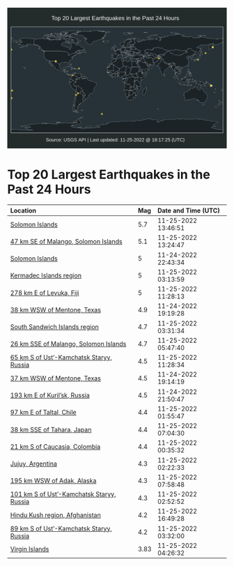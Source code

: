 ![Map](./map.png)

# Top 20 Largest Earthquakes in the Past 24 Hours

| Location | Mag | Date and Time (UTC) |
|:---|:---|:---|
| [Solomon Islands](https://earthquake.usgs.gov/earthquakes/eventpage/us7000isb7) | 5.7 | 11-25-2022 13:46:51 |
| [47 km SE of Malango, Solomon Islands](https://earthquake.usgs.gov/earthquakes/eventpage/us7000isb3) | 5.1 | 11-25-2022 13:24:47 |
| [Solomon Islands](https://earthquake.usgs.gov/earthquakes/eventpage/us7000is7j) | 5 | 11-24-2022 22:43:34 |
| [Kermadec Islands region](https://earthquake.usgs.gov/earthquakes/eventpage/us7000is8x) | 5 | 11-25-2022 03:13:59 |
| [278 km E of Levuka, Fiji](https://earthquake.usgs.gov/earthquakes/eventpage/us7000isan) | 5 | 11-25-2022 11:28:13 |
| [38 km WSW of Mentone, Texas](https://earthquake.usgs.gov/earthquakes/eventpage/tx2022xaxs) | 4.9 | 11-24-2022 19:19:28 |
| [South Sandwich Islands region](https://earthquake.usgs.gov/earthquakes/eventpage/us7000is8u) | 4.7 | 11-25-2022 03:31:34 |
| [26 km SSE of Malango, Solomon Islands](https://earthquake.usgs.gov/earthquakes/eventpage/us7000is9q) | 4.7 | 11-25-2022 05:47:40 |
| [65 km S of Ust’-Kamchatsk Staryy, Russia](https://earthquake.usgs.gov/earthquakes/eventpage/us7000isap) | 4.5 | 11-25-2022 11:28:34 |
| [37 km WSW of Mentone, Texas](https://earthquake.usgs.gov/earthquakes/eventpage/tx2022xaxp) | 4.5 | 11-24-2022 19:14:19 |
| [193 km E of Kuril’sk, Russia](https://earthquake.usgs.gov/earthquakes/eventpage/us7000is78) | 4.5 | 11-24-2022 21:50:47 |
| [97 km E of Taltal, Chile](https://earthquake.usgs.gov/earthquakes/eventpage/us7000is87) | 4.4 | 11-25-2022 01:55:47 |
| [38 km SSE of Tahara, Japan](https://earthquake.usgs.gov/earthquakes/eventpage/us7000is9w) | 4.4 | 11-25-2022 07:04:30 |
| [21 km S of Caucasia, Colombia](https://earthquake.usgs.gov/earthquakes/eventpage/us7000is7z) | 4.4 | 11-25-2022 00:35:32 |
| [Jujuy, Argentina](https://earthquake.usgs.gov/earthquakes/eventpage/us7000is8d) | 4.3 | 11-25-2022 02:22:33 |
| [195 km WSW of Adak, Alaska](https://earthquake.usgs.gov/earthquakes/eventpage/us7000isa3) | 4.3 | 11-25-2022 07:58:48 |
| [101 km S of Ust’-Kamchatsk Staryy, Russia](https://earthquake.usgs.gov/earthquakes/eventpage/us7000is8h) | 4.3 | 11-25-2022 02:52:52 |
| [Hindu Kush region, Afghanistan](https://earthquake.usgs.gov/earthquakes/eventpage/us7000isew) | 4.2 | 11-25-2022 16:49:28 |
| [89 km S of Ust’-Kamchatsk Staryy, Russia](https://earthquake.usgs.gov/earthquakes/eventpage/us7000is8v) | 4.2 | 11-25-2022 03:32:00 |
| [Virgin Islands](https://earthquake.usgs.gov/earthquakes/eventpage/pr2022329000) | 3.83 | 11-25-2022 04:26:32 |
